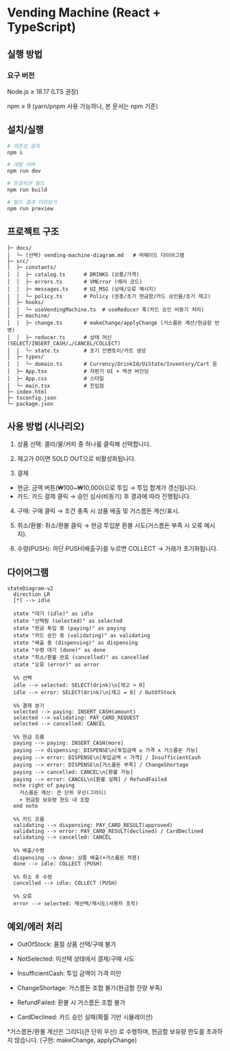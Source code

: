 # Vending Machine (React + TypeScript)

## 실행 방법

### 요구 버전

Node.js ≥ 18.17 (LTS 권장)

npm ≥ 9
(yarn/pnpm 사용 가능하나, 본 문서는 npm 기준)

## 설치/실행

```bash
# 의존성 설치
npm i

# 개발 서버
npm run dev

# 프로덕션 빌드
npm run build

# 빌드 결과 미리보기
npm run preview
```

## 프로젝트 구조

```
├─ docs/
│  └─ (선택) vending-machine-diagram.md   # 머메이드 다이어그램
├─ src/
│  ├─ constants/
│  │  ├─ catalog.ts      # DRINKS (상품/가격)
│  │  ├─ errors.ts       # VMError (에러 코드)
│  │  ├─ messages.ts     # UI_MSG (상태/오류 메시지)
│  │  └─ policy.ts       # Policy (권종/초기 현금함/카드 승인율/초기 재고)
│  ├─ hooks/
│  │  └─ useVendingMachine.ts  # useReducer 훅(카드 승인 비동기 처리)
│  ├─ machine/
│  │  ├─ change.ts       # makeChange/applyChange (거스름돈 계산/현금함 반영)
│  │  ├─ reducer.ts      # 상태 머신 (SELECT/INSERT_CASH/…/CANCEL/COLLECT)
│  │  └─ state.ts        # 초기 인벤토리/카트 생성
│  ├─ types/
│  │  └─ domain.ts       # Currency/DrinkId/UiState/Inventory/Cart 등
│  ├─ App.tsx            # 자판기 UI + 액션 바인딩
│  ├─ App.css            # 스타일
│  └─ main.tsx           # 진입점
├─ index.html
├─ tsconfig.json
└─ package.json
```

## 사용 방법 (시나리오)

1. 상품 선택: 콜라/물/커피 중 하나를 클릭해 선택합니다.

2. 재고가 0이면 SOLD OUT으로 비활성화됩니다.

3. 결제

- 현금: 금액 버튼(₩100~₩10,000)으로 투입 → 투입 합계가 갱신됩니다.
- 카드: 카드 결제 클릭 → 승인 심사(비동기) 후 결과에 따라 진행됩니다.

4. 구매: 구매 클릭 → 조건 충족 시 상품 배출 및 거스름돈 계산/표시.

5. 취소/환불: 취소/환불 클릭 → 현금 투입분 환불 시도(거스름돈 부족 시 오류 메시지).

6. 수령(PUSH): 하단 PUSH(배출구)를 누르면 COLLECT → 거래가 초기화됩니다.

## 다이어그램

```mermaid
stateDiagram-v2
  direction LR
  [*] --> idle

  state "대기 (idle)" as idle
  state "선택됨 (selected)" as selected
  state "현금 투입 중 (paying)" as paying
  state "카드 승인 중 (validating)" as validating
  state "배출 중 (dispensing)" as dispensing
  state "수령 대기 (done)" as done
  state "취소/환불 완료 (cancelled)" as cancelled
  state "오류 (error)" as error

  %% 선택
  idle --> selected: SELECT(drink)\n[재고 > 0]
  idle --> error: SELECT(drink)\n[재고 = 0] / OutOfStock

  %% 결제 분기
  selected --> paying: INSERT_CASH(amount)
  selected --> validating: PAY_CARD_REQUEST
  selected --> cancelled: CANCEL

  %% 현금 흐름
  paying --> paying: INSERT_CASH(more)
  paying --> dispensing: DISPENSE\n[투입금액 ≥ 가격 ∧ 거스름돈 가능]
  paying --> error: DISPENSE\n[투입금액 < 가격] / InsufficientCash
  paying --> error: DISPENSE\n[거스름돈 부족] / ChangeShortage
  paying --> cancelled: CANCEL\n[환불 가능]
  paying --> error: CANCEL\n[환불 실패] / RefundFailed
  note right of paying
    거스름돈 계산: 큰 단위 우선(그리디)
    + 현금함 보유량 한도 내 조합
  end note

  %% 카드 흐름
  validating --> dispensing: PAY_CARD_RESULT(approved)
  validating --> error: PAY_CARD_RESULT(declined) / CardDeclined
  validating --> cancelled: CANCEL

  %% 배출/수령
  dispensing --> done: 상품 배출(+거스름돈 적용)
  done --> idle: COLLECT (PUSH)

  %% 취소 후 수령
  cancelled --> idle: COLLECT (PUSH)

  %% 오류
  error --> selected: 재선택/재시도(사용자 조작)

```

## 예외/에러 처리

- OutOfStock: 품절 상품 선택/구매 불가

- NotSelected: 미선택 상태에서 결제/구매 시도

- InsufficientCash: 투입 금액이 가격 미만

- ChangeShortage: 거스름돈 조합 불가(현금함 잔량 부족)

- RefundFailed: 환불 시 거스름돈 조합 불가

- CardDeclined: 카드 승인 실패(확률 기반 시뮬레이션)

*거스름돈/환불 계산은 그리디(큰 단위 우선) 로 수행하며, 현금함 보유량 한도를 초과하지 않습니다.
(구현: makeChange, applyChange)
